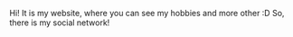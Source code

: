 Hi!
It is my website, where you can see my hobbies and more other :D
So, there is my social network!
